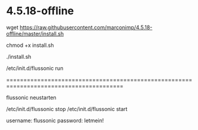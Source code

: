 # 4.5.18-offline

wget https://raw.githubusercontent.com/marconimp/4.5.18-offline/master/install.sh

chmod +x install.sh

./install.sh


/etc/init.d/flussonic run

========================================================================================

flussonic neustarten

/etc/init.d/flussonic stop
/etc/init.d/flussonic start

username: flussonic
password: letmein!
